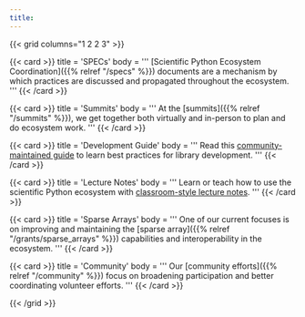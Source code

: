 ```yaml
---
title:
---
```


{{< grid columns="1 2 2 3" >}}

{{< card >}}
title = 'SPECs'
body = '''
[Scientific Python Ecosystem Coordination]({{% relref "/specs" %}}) documents are a mechanism by which practices are
discussed and propagated throughout the ecosystem.
'''
{{< /card >}}

{{< card >}}
title = 'Summits'
body = '''
At the [summits]({{% relref "/summits" %}}), we get together both virtually and in-person
to plan and do ecosystem work.
'''
{{< /card >}}

{{< card >}}
title = 'Development Guide'
body = '''
Read this [community-maintained guide](https://learn.scientific-python.org/development/)
to learn best practices for library development.
'''
{{< /card >}}

{{< card >}}
title = 'Lecture Notes'
body = '''
Learn or teach how to use the scientific Python ecosystem with
[classroom-style lecture notes](https://lectures.scientific-python.org).
'''
{{< /card >}}

{{< card >}}
title = 'Sparse Arrays'
body = '''
One of our current focuses is on improving and maintaining the
[sparse array]({{% relref "/grants/sparse_arrays" %}}) capabilities and
interoperability in the ecosystem.
'''
{{< /card >}}

{{< card >}}
title = 'Community'
body = '''
Our [community efforts]({{% relref "/community" %}}) focus
on broadening participation and better coordinating volunteer efforts.
'''
{{< /card >}}

{{< /grid >}}
